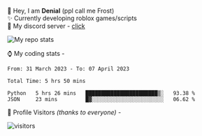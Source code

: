🤚 Hey, I am **Denial** (ppl call me Frost)  
✨ Currently developing roblox games/scripts  
💎  My discord server - [click](https://dsc.gg/mcdonaldswifi)

<img alt="My repo stats" src="https://github-readme-stats.vercel.app/api?username=FrostX-Official&show_icons=true&theme=radical">

⌚ My coding stats -

<!--START_SECTION:waka-->

```text
From: 31 March 2023 - To: 07 April 2023

Total Time: 5 hrs 50 mins

Python   5 hrs 26 mins   ███████████████████████▒░   93.38 %
JSON     23 mins         █▓░░░░░░░░░░░░░░░░░░░░░░░   06.62 %
```

<!--END_SECTION:waka-->

🧥 Profile Visitors *(thanks to everyone)* -  
  
![visitors](https://visitor-badge.glitch.me/badge?page_id=FrostX-Official.FrostX-Official)
